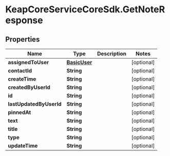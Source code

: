# KeapCoreServiceCoreSdk.GetNoteResponse

## Properties

Name | Type | Description | Notes
------------ | ------------- | ------------- | -------------
**assignedToUser** | [**BasicUser**](BasicUser.md) |  | [optional] 
**contactId** | **String** |  | [optional] 
**createTime** | **String** |  | [optional] 
**createdByUserId** | **String** |  | [optional] 
**id** | **String** |  | [optional] 
**lastUpdatedByUserId** | **String** |  | [optional] 
**pinnedAt** | **String** |  | [optional] 
**text** | **String** |  | [optional] 
**title** | **String** |  | [optional] 
**type** | **String** |  | [optional] 
**updateTime** | **String** |  | [optional] 


